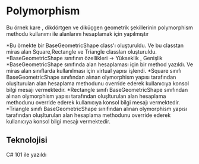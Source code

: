 # Polymorphism
Bu örnek kare , dikdörtgen ve diküçgen geometrik şekillerinin polymorphism methodu kullanımı ile alanlarını hesaplamak için yapılmıştır

*Bu örnekte  bir BaseGeometricShape class'ı oluşturuldu. Ve bu classtan miras alan Square,Rectangle ve Triangle classları oluşturuldu.
*BaseGeometricShape sınıfının özellikleri -> Yükseklik , Genişlik
*BaseGeometricShape sınıfında alan hesaplaması için bir method yazıldı. Ve miras alan sınıflarda kullanılması için virtual yapısı işlendi.
*Square sınıfı BaseGeometricShape sınıfından alınan olymorphism yapısı tarafından oluşlturulan alan hesaplama methodunu override ederek kullanıcıya konsol bilgi mesajı vermektedir.
*Rectangle sınıfı BaseGeometricShape sınıfından alınan olymorphism yapısı tarafından oluşlturulan alan hesaplama methodunu override ederek kullanıcıya konsol bilgi mesajı vermektedir.
*Triangle sınıfı BaseGeometricShape sınıfından alınan olymorphism yapısı tarafından oluşlturulan alan hesaplama methodunu override ederek kullanıcıya konsol bilgi mesajı vermektedir.

## Teknolojisi

C# 101 ile yazıldı


